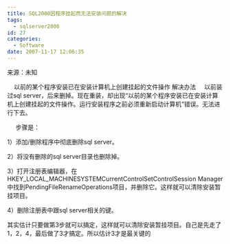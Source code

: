 ```yaml
---
title: SQL2000因程序挂起而无法安装问题的解决
tags:
  - sqlserver2000
id: 27
categories:
  - Software
date: 2007-11-17 12:06:35
---
```


来源：未知

    以前的某个程序安装已在安装计算机上创建挂起的文件操作 解决办法
    以前装过sql server，后来删掉。现在重装，却出现“以前的某个程序安装已在安装计算机上创建挂起的文件操作。运行安装程序之前必须重新启动计算机”错误。无法进行下去。

     步骤是：

1）添加/删除程序中彻底删除sql server。

2）将没有删除的sql server目录也删除掉。

3）打开注册表编辑器，在HKEY_LOCAL_MACHINESYSTEMCurrentControlSetControlSession Manager中找到PendingFileRenameOperations项目，并删除它。这样就可以清除安装暂挂项目。

4）删除注册表中跟sql server相关的键。

其实估计只要做第3步就可以搞定，这样就可以清除安装暂挂项目。自己是先走了1，2，4，最后做了3才搞定。所以估计3才是最关键的
